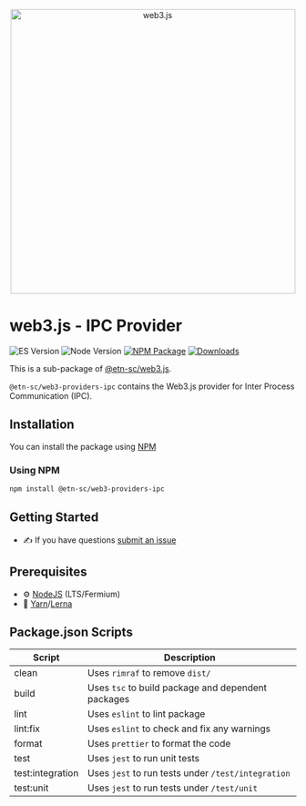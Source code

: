 <p align="center">
  <img src="assets/logo/web3js.jpg" width="500" alt="web3.js" />
</p>

# web3.js - IPC Provider

![ES Version](https://img.shields.io/badge/ES-2020-yellow)
![Node Version](https://img.shields.io/badge/node-14.x-green)
[![NPM Package][npm-image]][npm-url]
[![Downloads][downloads-image]][npm-url]

This is a sub-package of [@etn-sc/web3.js][repo].

`@etn-sc/web3-providers-ipc` contains the Web3.js provider for Inter Process Communication (IPC).

## Installation

You can install the package using [NPM](https://www.npmjs.com/package/@etn-sc/web3-providers-ipc)

### Using NPM

```bash
npm install @etn-sc/web3-providers-ipc
```

## Getting Started

-   :writing_hand: If you have questions [submit an issue](https://github.com/electroneum/electroneum-web3.js/issues/new)

## Prerequisites

-   :gear: [NodeJS](https://nodejs.org/) (LTS/Fermium)
-   :toolbox: [Yarn](https://yarnpkg.com/)/[Lerna](https://lerna.js.org/)

## Package.json Scripts

| Script           | Description                                        |
| ---------------- | -------------------------------------------------- |
| clean            | Uses `rimraf` to remove `dist/`                    |
| build            | Uses `tsc` to build package and dependent packages |
| lint             | Uses `eslint` to lint package                      |
| lint:fix         | Uses `eslint` to check and fix any warnings        |
| format           | Uses `prettier` to format the code                 |
| test             | Uses `jest` to run unit tests                      |
| test:integration | Uses `jest` to run tests under `/test/integration` |
| test:unit        | Uses `jest` to run tests under `/test/unit`        |

[docs]: https://docs.web3js.org/
[repo]: https://github.com/electroneum/electroneum-web3.js/tree/4.x/packages/web3-probiders-ipc
[npm-image]: https://img.shields.io/github/package-json/v/electroneum/electroneum-web3.js/4.x?filename=packages%2Fweb3-providers-ipc%2Fpackage.json
[npm-url]: https://npmjs.org/package/@etn-sc/web3-providers-ipc
[downloads-image]: https://img.shields.io/npm/dm/@etn-sc/web3-providers-ipc?label=npm%20downloads
